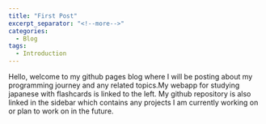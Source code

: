 ```yaml
---
title: "First Post"
excerpt_separator: "<!--more-->"
categories:
  - Blog
tags:
  - Introduction
---
```

Hello, welcome to my github pages blog where I will be posting about my programming journey and any related topics.My webapp for studying japanese with flashcards is linked to the left. My github repository is also linked in the sidebar which contains any projects I am currently working on or plan to work on in the future.
